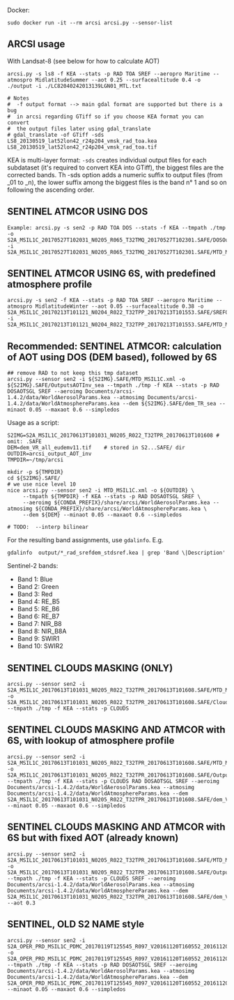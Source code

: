 Docker:

```
sudo docker run -it --rm arcsi arcsi.py --sensor-list
```


## ARCSI usage

With Landsat-8 (see below for how to calculate AOT)
```
arcsi.py -s ls8 -f KEA --stats -p RAD TOA SREF --aeropro Maritime --atmospro MidlatitudeSummer --aot 0.25 --surfacealtitude 0.4 -o ./output -i ./LC82040242013139LGN01_MTL.txt

# Notes
#  -f output format --> main gdal format are supported but there is a bug 
#  in arcsi regarding GTiff so if you choose KEA format you can convert 
#  the output files later using gdal_translate
# gdal_translate -of GTiff -sds LS8_20130519_lat52lon42_r24p204_vmsk_rad_toa.kea LS8_20130519_lat52lon42_r24p204_vmsk_rad_toa.tif
```

KEA is multi-layer format: `-sds` creates individual output files for 
each subdataset (it's required to convert KEA into GTiff), the biggest 
files are the corrected bands. Th -sds option adds a numeric suffix to 
output files (from _01 to _n), the lower suffix among the biggest files 
is the band n° 1 and so on following the ascending order.

## SENTINEL ATMCOR USING DOS

```
Example: arcsi.py -s sen2 -p RAD TOA DOS --stats -f KEA --tmpath ./tmp -o S2A_MSIL1C_20170527T102031_N0205_R065_T32TMQ_20170527T102301.SAFE/DOSOutputs -i S2A_MSIL1C_20170527T102031_N0205_R065_T32TMQ_20170527T102301.SAFE/MTD_MSIL1C.xml
```

## SENTINEL ATMCOR USING 6S, with predefined atmosphere profile

```
arcsi.py -s sen2 -f KEA --stats -p RAD TOA SREF --aeropro Maritime --atmospro MidlatitudeWinter --aot 0.05 --surfacealtitude 0.38 -o S2A_MSIL1C_20170213T101121_N0204_R022_T32TPP_20170213T101553.SAFE/SREFOutputs_noDEM -i S2A_MSIL1C_20170213T101121_N0204_R022_T32TPP_20170213T101553.SAFE/MTD_MSIL1C.xml
```

## Recommended: SENTINEL ATMCOR: calculation of AOT using DOS (DEM based), followed by 6S

```
## remove RAD to not keep this tmp dataset
arcsi.py --sensor sen2 -i ${S2IMG}.SAFE/MTD_MSIL1C.xml -o ${S2IMG}.SAFE/OutputsAOTInv_sea --tmpath ./tmp -f KEA --stats -p RAD DOSAOTSGL SREF --aeroimg Documents/arcsi-1.4.2/data/WorldAerosolParams.kea --atmosimg Documents/arcsi-1.4.2/data/WorldAtmosphereParams.kea --dem ${S2IMG}.SAFE/dem_TR_sea --minaot 0.05 --maxaot 0.6 --simpledos
```

Usage as a script:

```
S2IMG=S2A_MSIL1C_20170613T101031_N0205_R022_T32TPR_20170613T101608 # omit: .SAFE
DEM=dem_VR_all_eudemv11.tif    # stored in S2...SAFE/ dir
OUTDIR=arcsi_output_AOT_inv
TMPDIR=~/tmp/arcsi

mkdir -p ${TMPDIR}
cd ${S2IMG}.SAFE/
# we use nice level 10
nice arcsi.py --sensor sen2 -i MTD_MSIL1C.xml -o ${OUTDIR} \
	 --tmpath ${TMPDIR} -f KEA --stats -p RAD DOSAOTSGL SREF \
	 --aeroimg ${CONDA_PREFIX}/share/arcsi/WorldAerosolParams.kea --atmosimg ${CONDA_PREFIX}/share/arcsi/WorldAtmosphereParams.kea \
	 --dem ${DEM} --minaot 0.05 --maxaot 0.6 --simpledos

# TODO:  --interp bilinear
```

For the resulting band assignments, use `gdalinfo`. E.g.

```
gdalinfo  output/*_rad_srefdem_stdsref.kea | grep 'Band \|Description'
```

Sentinel-2 bands:

- Band 1: Blue
- Band 2: Green
- Band 3: Red
- Band 4: RE_B5
- Band 5: RE_B6
- Band 6: RE_B7
- Band 7: NIR_B8
- Band 8: NIR_B8A
- Band 9: SWIR1
- Band 10: SWIR2


## SENTINEL CLOUDS MASKING (ONLY)

```
arcsi.py --sensor sen2 -i S2A_MSIL1C_20170613T101031_N0205_R022_T32TPR_20170613T101608.SAFE/MTD_MSIL1C.xml -o S2A_MSIL1C_20170613T101031_N0205_R022_T32TPR_20170613T101608.SAFE/Clouds --tmpath ./tmp -f KEA --stats -p CLOUDS 
```

## SENTINEL CLOUDS MASKING AND ATMCOR with 6S, with lookup of atmosphere profile

```
arcsi.py --sensor sen2 -i S2A_MSIL1C_20170613T101031_N0205_R022_T32TPR_20170613T101608.SAFE/MTD_MSIL1C.xml -o S2A_MSIL1C_20170613T101031_N0205_R022_T32TPR_20170613T101608.SAFE/OutputsAOTInvCL --tmpath ./tmp -f KEA --stats -p CLOUDS RAD DOSAOTSGL SREF --aeroimg Documents/arcsi-1.4.2/data/WorldAerosolParams.kea --atmosimg Documents/arcsi-1.4.2/data/WorldAtmosphereParams.kea --dem S2A_MSIL1C_20170613T101031_N0205_R022_T32TPR_20170613T101608.SAFE/dem_VR_all --minaot 0.05 --maxaot 0.6 --simpledos 
```

## SENTINEL CLOUDS MASKING AND ATMCOR with 6S but with fixed AOT (already known)

```
arcsi.py --sensor sen2 -i S2A_MSIL1C_20170613T101031_N0205_R022_T32TPR_20170613T101608.SAFE/MTD_MSIL1C.xml -o S2A_MSIL1C_20170613T101031_N0205_R022_T32TPR_20170613T101608.SAFE/OutputsAOTInvCL --tmpath ./tmp -f KEA --stats -p CLOUDS SREF --aeroimg Documents/arcsi-1.4.2/data/WorldAerosolParams.kea --atmosimg Documents/arcsi-1.4.2/data/WorldAtmosphereParams.kea --dem S2A_MSIL1C_20170613T101031_N0205_R022_T32TPR_20170613T101608.SAFE/dem_VR_all --aot 0.3
```

## SENTINEL, OLD S2 NAME style

```
arcsi.py --sensor sen2 -i S2A_OPER_PRD_MSIL1C_PDMC_20170119T125545_R097_V20161120T160552_20161120T160552.SAFE/S2A_OPER_MTD_SAFL1C_PDMC_20170119T125545_R097_V20161120T160552_20161120T160552.xml -o S2A_OPER_PRD_MSIL1C_PDMC_20170119T125545_R097_V20161120T160552_20161120T160552.SAFE/OutputsAOTInv --tmpath ./tmp -f KEA --stats -p RAD DOSAOTSGL SREF --aeroimg Documents/arcsi-1.4.2/data/WorldAerosolParams.kea --atmosimg Documents/arcsi-1.4.2/data/WorldAtmosphereParams.kea --dem S2A_OPER_PRD_MSIL1C_PDMC_20170119T125545_R097_V20161120T160552_20161120T160552.SAFE/srtm_21_05_utm17 --minaot 0.05 --maxaot 0.6 --simpledos
```
